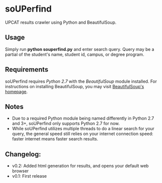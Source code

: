 soUPerfind
==========

UPCAT results crawler using Python and BeautifulSoup.

Usage
-----
Simply run **python souperfind.py** and enter search query. Query may be a partial of the student's name, student id, campus, or degree program.

Requirements
------------
soUPerfind requires _Python 2.7_ with the _BeautifulSoup_ module installed. For instructions on installing BeautifulSoup, you may visit [BeautifulSoup's homepage](http://www.crummy.com/software/BeautifulSoup/#Download).

Notes
-----
- Due to a required Python module being named differently in Python 2.7 and 3+, soUPerfind only supports Python 2.7 for now.
- While soUPerfind utilizes multiple threads to do a linear search for your query, the general speed still relies on your internet connection speed: faster internet means faster search results.

Changelog:
----------
- v0.2: Added html generation for results, and opens your default web browser
- v0.1: First release